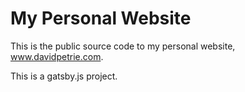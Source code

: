 # My Personal Website

This is the public source code to my personal website, www.davidpetrie.com.

This is a gatsby.js project.